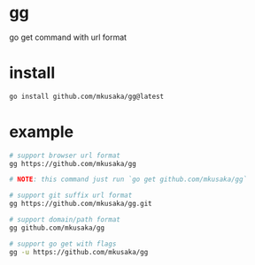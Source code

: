 # gg
go get command with url format

# install

```bash
go install github.com/mkusaka/gg@latest
```

# example

```bash
# support browser url format
gg https://github.com/mkusaka/gg

# NOTE: this command just run `go get github.com/mkusaka/gg`

# support git suffix url format
gg https://github.com/mkusaka/gg.git

# support domain/path format
gg github.com/mkusaka/gg

# support go get with flags
gg -u https://github.com/mkusaka/gg
```